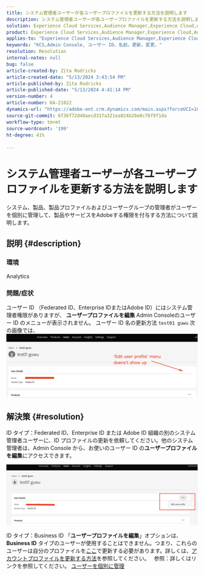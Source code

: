 ```yaml
---
title: システム管理者ユーザーが各ユーザープロファイルを更新する方法を説明します
description: システム管理者ユーザーが各ユーザープロファイルを更新する方法を説明します
solution: Experience Cloud Services,Audience Manager,Experience Cloud,Analytics,Target,Admin
product: Experience Cloud Services,Audience Manager,Experience Cloud,Analytics,Target,Admin
applies-to: "Experience Cloud Services,Audience Manager,Experience Cloud,Analytics,Target,Admin"
keywords: "KCS,Admin Console, ユーザー ID，名前，更新，変更，"
resolution: Resolution
internal-notes: null
bug: false
article-created-by: Zita Rodricks
article-created-date: "5/13/2024 3:43:54 PM"
article-published-by: Zita Rodricks
article-published-date: "5/13/2024 4:41:14 PM"
version-number: 4
article-number: KA-21022
dynamics-url: "https://adobe-ent.crm.dynamics.com/main.aspx?forceUCI=1&pagetype=entityrecord&etn=knowledgearticle&id=e6196c94-3f11-ef11-9f8a-6045bd03c412"
source-git-commit: 6f36f72d48aecd317a321ea824b20e8c76f9f1da
workflow-type: tm+mt
source-wordcount: '199'
ht-degree: 41%

---
```


# システム管理者ユーザーが各ユーザープロファイルを更新する方法を説明します


システム、製品、製品プロファイルおよびユーザーグループの管理者がユーザーを個別に管理して、製品やサービスをAdobeする権限を付与する方法について説明します。

## 説明 {#description}


### <b>環境</b>

Analytics

### 問題/症状

ユーザー ID （Federated ID、Enterprise IDまたはAdobe ID）にはシステム管理者権限がありますが、 <b>ユーザープロファイルを編集</b> Admin Consoleのユーザー ID のメニューが表示されません。 ユーザー ID 名の更新方法 `test01 guwu` 次の画像では、 ![](assets/___ea196c94-3f11-ef11-9f8a-6045bd03c412___.png)


## 解決策 {#resolution}


ID タイプ：Federated ID、Enterprise ID または Adobe ID
組織の別のシステム管理者ユーザーに、ID プロファイルの更新を依頼してください。他のシステム管理者は、Admin Console から、お使いのユーザー ID の<b>ユーザープロファイルを編集</b>にアクセスできます。

![](assets/5d528b6b-4667-ed11-9561-6045bd006e5a.png)

ID タイプ：Business ID
「<b>ユーザープロファイルを編集</b>」オプションは、<b>Business ID</b> タイプのユーザーが使用することはできません。つまり、これらのユーザーは自分のプロファイルを[ここ](https://account.adobe.com/profile)で更新する必要があります。詳しくは、[アカウントプロファイルを更新する方法](https://helpx.adobe.com/jp/manage-account/using/edit-adobe-account-personal-profile.html)を参照してください。
 
参照：詳しくはリンクを参照してください。 [ユーザーを個別に管理](https://helpx.adobe.com/jp/enterprise/using/manage-users-individually.html)
